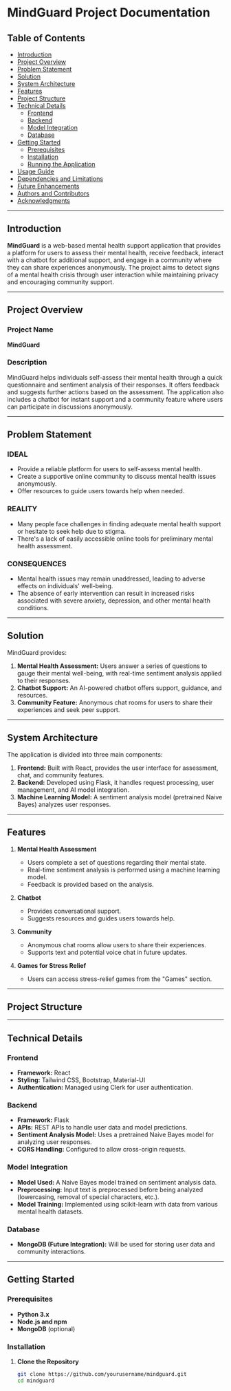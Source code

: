 # MindGuard Project Documentation

## Table of Contents

- [Introduction](#introduction)
- [Project Overview](#project-overview)
- [Problem Statement](#problem-statement)
- [Solution](#solution)
- [System Architecture](#system-architecture)
- [Features](#features)
- [Project Structure](#project-structure)
- [Technical Details](#technical-details)
  - [Frontend](#frontend)
  - [Backend](#backend)
  - [Model Integration](#model-integration)
  - [Database](#database)
- [Getting Started](#getting-started)
  - [Prerequisites](#prerequisites)
  - [Installation](#installation)
  - [Running the Application](#running-the-application)
- [Usage Guide](#usage-guide)
- [Dependencies and Limitations](#dependencies-and-limitations)
- [Future Enhancements](#future-enhancements)
- [Authors and Contributors](#authors-and-contributors)
- [Acknowledgments](#acknowledgments)

---

## Introduction

**MindGuard** is a web-based mental health support application that provides a platform for users to assess their mental health, receive feedback, interact with a chatbot for additional support, and engage in a community where they can share experiences anonymously. The project aims to detect signs of a mental health crisis through user interaction while maintaining privacy and encouraging community support.

---

## Project Overview

### Project Name
**MindGuard**

### Description
MindGuard helps individuals self-assess their mental health through a quick questionnaire and sentiment analysis of their responses. It offers feedback and suggests further actions based on the assessment. The application also includes a chatbot for instant support and a community feature where users can participate in discussions anonymously.

---

## Problem Statement

### IDEAL
- Provide a reliable platform for users to self-assess mental health.
- Create a supportive online community to discuss mental health issues anonymously.
- Offer resources to guide users towards help when needed.

### REALITY
- Many people face challenges in finding adequate mental health support or hesitate to seek help due to stigma.
- There's a lack of easily accessible online tools for preliminary mental health assessment.

### CONSEQUENCES
- Mental health issues may remain unaddressed, leading to adverse effects on individuals' well-being.
- The absence of early intervention can result in increased risks associated with severe anxiety, depression, and other mental health conditions.

---

## Solution

MindGuard provides:
1. **Mental Health Assessment:** Users answer a series of questions to gauge their mental well-being, with real-time sentiment analysis applied to their responses.
2. **Chatbot Support:** An AI-powered chatbot offers support, guidance, and resources.
3. **Community Feature:** Anonymous chat rooms for users to share their experiences and seek peer support.

---

## System Architecture

The application is divided into three main components:
1. **Frontend:** Built with React, provides the user interface for assessment, chat, and community features.
2. **Backend:** Developed using Flask, it handles request processing, user management, and AI model integration.
3. **Machine Learning Model:** A sentiment analysis model (pretrained Naive Bayes) analyzes user responses.

---

## Features

1. **Mental Health Assessment**
   - Users complete a set of questions regarding their mental state.
   - Real-time sentiment analysis is performed using a machine learning model.
   - Feedback is provided based on the analysis.

2. **Chatbot**
   - Provides conversational support.
   - Suggests resources and guides users towards help.

3. **Community**
   - Anonymous chat rooms allow users to share their experiences.
   - Supports text and potential voice chat in future updates.

4. **Games for Stress Relief**
   - Users can access stress-relief games from the "Games" section.

---

## Project Structure


---

## Technical Details

### Frontend
- **Framework:** React
- **Styling:** Tailwind CSS, Bootstrap, Material-UI
- **Authentication:** Managed using Clerk for user authentication.

### Backend
- **Framework:** Flask
- **APIs:** REST APIs to handle user data and model predictions.
- **Sentiment Analysis Model:** Uses a pretrained Naive Bayes model for analyzing user responses.
- **CORS Handling:** Configured to allow cross-origin requests.

### Model Integration
- **Model Used:** A Naive Bayes model trained on sentiment analysis data.
- **Preprocessing:** Input text is preprocessed before being analyzed (lowercasing, removal of special characters, etc.).
- **Model Training:** Implemented using scikit-learn with data from various mental health datasets.

### Database
- **MongoDB (Future Integration):** Will be used for storing user data and community interactions.

---

## Getting Started

### Prerequisites
- **Python 3.x**
- **Node.js and npm**
- **MongoDB** (optional)

### Installation

1. **Clone the Repository**
   ```bash
   git clone https://github.com/yourusername/mindguard.git
   cd mindguard
